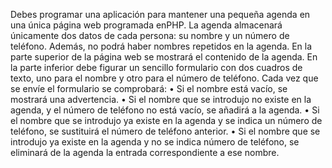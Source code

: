 Debes programar una aplicación para mantener una pequeña agenda en una única página web programada enPHP.
		La agenda almacenará únicamente dos datos de cada persona: su nombre y un número de teléfono.
		Además, no podrá haber nombres repetidos en la agenda.
		En la parte superior de la página web se mostrará el contenido de la agenda.
		En la parte inferior debe figurar un sencillo formulario con dos cuadros de texto,
		uno para el nombre y otro para el número de teléfono.
		Cada vez que se envíe el formulario se comprobará:
				•	Si el nombre está vacío, se mostrará una advertencia.
				•	Si el nombre que se introdujo no existe en la agenda, y el número de teléfono no está vacío,
						se añadirá a la agenda.
				•	Si el nombre que se introdujo ya existe en la agenda y se indica un número de teléfono,
						se sustituirá el número de teléfono anterior.
				•	Si el nombre que se introdujo ya existe en la agenda y no se indica número de teléfono,
						se eliminará de la agenda la entrada correspondiente a ese nombre.